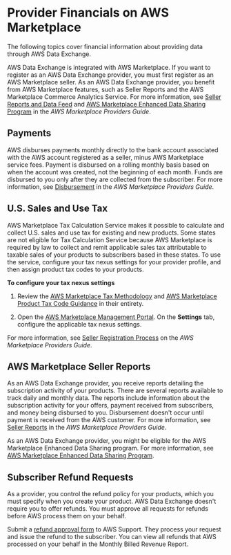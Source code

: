 # Provider Financials on AWS Marketplace<a name="provider-financials"></a>

The following topics cover financial information about providing data through AWS Data Exchange\.

AWS Data Exchange is integrated with AWS Marketplace\. If you want to register as an AWS Data Exchange provider, you must first register as an AWS Marketplace seller\. As an AWS Data Exchange provider, you benefit from AWS Marketplace features, such as Seller Reports and the AWS Marketplace Commerce Analytics Service\. For more information, see [Seller Reports and Data Feed](https://docs.aws.amazon.com/marketplace/latest/userguide/reports-and-data-feed.html) and [AWS Marketplace Enhanced Data Sharing Program](https://docs.aws.amazon.com/marketplace/latest/userguide/enhanced-data-sharing-program.html) in the *AWS Marketplace Providers Guide*\.

## Payments<a name="payments"></a>

AWS disburses payments monthly directly to the bank account associated with the AWS account registered as a seller, minus AWS Marketplace service fees\. Payment is disbursed on a rolling monthly basis based on when the account was created, not the beginning of each month\. Funds are disbursed to you only after they are collected from the subscriber\. For more information, see [Disbursement](https://docs.aws.amazon.com/marketplace/latest/userguide/seller-registration-process.html#disbursement) in the *AWS Marketplace Providers Guide*\.

## U\.S\. Sales and Use Tax<a name="taxation"></a>

 AWS Marketplace Tax Calculation Service makes it possible to calculate and collect U\.S\. sales and use tax for existing and new products\. Some states are not eligible for Tax Calculation Service because AWS Marketplace is required by law to collect and remit applicable sales tax attributable to taxable sales of your products to subscribers based in these states\. To use the service, configure your tax nexus settings for your provider profile, and then assign product tax codes to your products\. 

**To configure your tax nexus settings**

1. Review the [AWS Marketplace Tax Methodology](https://s3.amazonaws.com/aws-mp-seller-tax-terms/AWS_Marketplace_Tax_Methodology_Doc.pdf) and [AWS Marketplace Product Tax Code Guidance](https://s3.amazonaws.com/aws-mp-seller-tax-terms/Product_Tax_Codes_for_US_Sales_Tax.pdf) in their entirety\.

1. Open the [AWS Marketplace Management Portal](https://console.aws.amazon.com/marketplace)\. On the **Settings** tab, configure the applicable tax nexus settings\.

For more information, see [Seller Registration Process](https://docs.aws.amazon.com/marketplace/latest/userguide/seller-registration-process.html) on the *AWS Marketplace Providers Guide*\.

## AWS Marketplace Seller Reports<a name="seller-reports"></a>

 As an AWS Data Exchange provider, you receive reports detailing the subscription activity of your products\. There are several reports available to track daily and monthly data\. The reports include information about the subscription activity for your offers, payment received from subscribers, and money being disbursed to you\. Disbursement doesn't occur until payment is received from the AWS customer\. For more information, see [Seller Reports](https://docs.aws.amazon.com/marketplace/latest/userguide/Reporting.html) in the *AWS Marketplace Providers Guide*\.

As an AWS Data Exchange provider, you might be eligible for the AWS Marketplace Enhanced Data Sharing program\. For more information, see [AWS Marketplace Enhanced Data Sharing Program](https://docs.aws.amazon.com/marketplace/latest/userguide/enhanced-data-sharing-program.html)\.

## Subscriber Refund Requests<a name="refund-requests"></a>

As a provider, you control the refund policy for your products, which you must specify when you create your product\. AWS Data Exchange doesn't require you to offer refunds\. You must approve all requests for refunds before AWS process them on your behalf\.

Submit a [refund approval form](https://aws.amazon.com/marketplace/management/support/refund-request) to AWS Support\. They process your request and issue the refund to the subscriber\. You can view all refunds that AWS processed on your behalf in the Monthly Billed Revenue Report\. 